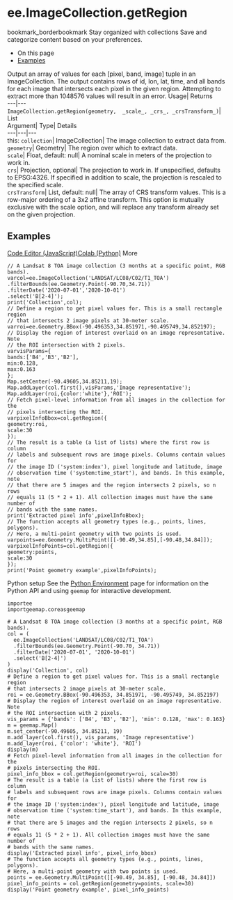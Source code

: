  
#  ee.ImageCollection.getRegion 
bookmark_borderbookmark Stay organized with collections  Save and categorize content based on your preferences.
  * On this page
  * [Examples](https://developers.google.com/earth-engine/apidocs/ee-imagecollection-getregion#examples)


Output an array of values for each [pixel, band, image] tuple in an ImageCollection. The output contains rows of id, lon, lat, time, and all bands for each image that intersects each pixel in the given region. Attempting to extract more than 1048576 values will result in an error. 
Usage| Returns  
---|---  
`ImageCollection.getRegion(geometry,  _scale_, _crs_, _crsTransform_)`| List  
Argument| Type| Details  
---|---|---  
this: `collection`| ImageCollection| The image collection to extract data from.  
`geometry`| Geometry| The region over which to extract data.  
`scale`| Float, default: null| A nominal scale in meters of the projection to work in.  
`crs`| Projection, optional| The projection to work in. If unspecified, defaults to EPSG:4326. If specified in addition to scale, the projection is rescaled to the specified scale.  
`crsTransform`| List, default: null| The array of CRS transform values. This is a row-major ordering of a 3x2 affine transform. This option is mutually exclusive with the scale option, and will replace any transform already set on the given projection.  
## Examples
[Code Editor (JavaScript)](https://developers.google.com/earth-engine/apidocs/ee-imagecollection-getregion#code-editor-javascript-sample)[Colab (Python)](https://developers.google.com/earth-engine/apidocs/ee-imagecollection-getregion#colab-python-sample) More
```
// A Landsat 8 TOA image collection (3 months at a specific point, RGB bands).
varcol=ee.ImageCollection('LANDSAT/LC08/C02/T1_TOA')
.filterBounds(ee.Geometry.Point(-90.70,34.71))
.filterDate('2020-07-01','2020-10-01')
.select('B[2-4]');
print('Collection',col);
// Define a region to get pixel values for. This is a small rectangle region
// that intersects 2 image pixels at 30-meter scale.
varroi=ee.Geometry.BBox(-90.496353,34.851971,-90.495749,34.852197);
// Display the region of interest overlaid on an image representative. Note
// the ROI intersection with 2 pixels.
varvisParams={
bands:['B4','B3','B2'],
min:0.128,
max:0.163
};
Map.setCenter(-90.49605,34.85211,19);
Map.addLayer(col.first(),visParams,'Image representative');
Map.addLayer(roi,{color:'white'},'ROI');
// Fetch pixel-level information from all images in the collection for the
// pixels intersecting the ROI.
varpixelInfoBbox=col.getRegion({
geometry:roi,
scale:30
});
// The result is a table (a list of lists) where the first row is column
// labels and subsequent rows are image pixels. Columns contain values for
// the image ID ('system:index'), pixel longitude and latitude, image
// observation time ('system:time_start'), and bands. In this example, note
// that there are 5 images and the region intersects 2 pixels, so n rows
// equals 11 (5 * 2 + 1). All collection images must have the same number of
// bands with the same names.
print('Extracted pixel info',pixelInfoBbox);
// The function accepts all geometry types (e.g., points, lines, polygons).
// Here, a multi-point geometry with two points is used.
varpoints=ee.Geometry.MultiPoint([[-90.49,34.85],[-90.48,34.84]]);
varpixelInfoPoints=col.getRegion({
geometry:points,
scale:30
});
print('Point geometry example',pixelInfoPoints);
```
Python setup
See the [ Python Environment](https://developers.google.com/earth-engine/guides/python_install) page for information on the Python API and using `geemap` for interactive development.
```
importee
importgeemap.coreasgeemap
```
```
# A Landsat 8 TOA image collection (3 months at a specific point, RGB bands).
col = (
  ee.ImageCollection('LANDSAT/LC08/C02/T1_TOA')
  .filterBounds(ee.Geometry.Point(-90.70, 34.71))
  .filterDate('2020-07-01', '2020-10-01')
  .select('B[2-4]')
)
display('Collection', col)
# Define a region to get pixel values for. This is a small rectangle region
# that intersects 2 image pixels at 30-meter scale.
roi = ee.Geometry.BBox(-90.496353, 34.851971, -90.495749, 34.852197)
# Display the region of interest overlaid on an image representative. Note
# the ROI intersection with 2 pixels.
vis_params = {'bands': ['B4', 'B3', 'B2'], 'min': 0.128, 'max': 0.163}
m = geemap.Map()
m.set_center(-90.49605, 34.85211, 19)
m.add_layer(col.first(), vis_params, 'Image representative')
m.add_layer(roi, {'color': 'white'}, 'ROI')
display(m)
# Fetch pixel-level information from all images in the collection for the
# pixels intersecting the ROI.
pixel_info_bbox = col.getRegion(geometry=roi, scale=30)
# The result is a table (a list of lists) where the first row is column
# labels and subsequent rows are image pixels. Columns contain values for
# the image ID ('system:index'), pixel longitude and latitude, image
# observation time ('system:time_start'), and bands. In this example, note
# that there are 5 images and the region intersects 2 pixels, so n rows
# equals 11 (5 * 2 + 1). All collection images must have the same number of
# bands with the same names.
display('Extracted pixel info', pixel_info_bbox)
# The function accepts all geometry types (e.g., points, lines, polygons).
# Here, a multi-point geometry with two points is used.
points = ee.Geometry.MultiPoint([[-90.49, 34.85], [-90.48, 34.84]])
pixel_info_points = col.getRegion(geometry=points, scale=30)
display('Point geometry example', pixel_info_points)
```


